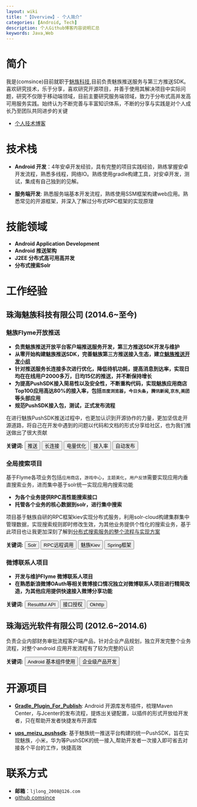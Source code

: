 ```yaml
---
layout: wiki
title: "【Overview】- 个人简介"
categories: [Android, Tech]
description: 个人Github博客内容说明汇总
keywords: Java,Web
---
```


# 简介

我是(comsince)目前就职于[魅族科技](http://www.meizu.com),目前负责魅族推送服务与第三方推送SDK。喜欢研究技术，乐于分享，喜欢研究开源项目，并善于使用其解决项目中实际问题，研究不仅限于移动端领域，目前主要研究服务端领域，致力于分布式高并发高可用服务实践。始终认为不断完善与丰富知识体系，不断的分享与实践是对个人成长乃至团队共同进步的关键  
* [个人技术博客](https://comsince.github.io)

# 技术栈
* __Android 开发__：4年安卓开发经验，具有完整的项目实践经验，熟练掌握安卓开发流程，熟悉多线程，网络IO。熟练使用gradle构建工具，对安卓开发，测试，集成有自己独到的见解。

* __服务端开发__: 熟悉服务端基本开发流程，熟练使用SSM框架构建web应用。熟悉常见的开源框架，并深入了解过分布式RPC框架的实现原理

# 技能领域

* __Android Application Development__
* __Android 推送架构__
* __J2EE 分布式高可用高并发__
* __分布式搜索Solr__


# 工作经验

## 珠海魅族科技有限公司 (2014.6~至今)
### 魅族Flyme开放推送
* __负责魅族推送开放平台客户端推送服务开发，第三方推送SDK开发与维护__
* __从零开始构建魅族推送SDK，完善魅族第三方推送接入生态，建立[魅族推送开发小组](https://github.com/MEIZUPUSH)__
* __针对推送服务长连接多次进行优化，降低待机功耗，提高消息到达率，实现日均在在线用户2000多万，日均15亿的推送，并不断保持增长__
* __为提高PushSDK接入简易性以及安全性，不断重构代码，实现魅族应用商店Top100应用高达80%的接入率，包括`百度浏览器`，`今日头条`，`腾讯新闻`,`京东`,`美团`等头部应用__
* __规范PushSDK接入包，测试，正式发布流程__

在进行魅族PushSDK推送过程中，也更加认识到开源协作的力量，更加坚信走开源道路，将自己在开发中遇到的问题以代码和文档的形式分享给社区，也为我们推送做出了很大贡献

**关键词:** <button class="btn btn-outline" type="button">推送</button> 
<button class="btn btn-outline" type="button">长连接</button>
<button class="btn btn-outline" type="button">电量优化</button>
<button class="btn btn-outline" type="button">接入率</button>
<button class="btn btn-outline" type="button">自动发布</button> 

### 全局搜索项目
基于Flyme各项业务包括`应用商店`，`游戏中心`，`主题美化`，`用户反馈`需要实现应用内垂直搜索业务，进而集中基于solr统一实现应用内搜索功能
* __为各个业务提供RPC高性能搜索接口__
* __托管各个业务的核心数据到solr，进行集中搜索__

项目基于魅族自研的RPC框架kiev实现分布式服务，利用solr-cloud构建集群集中管理数据，实现搜索规则即时修改生效，为其他业务提供个性化的搜索业务，基于此项目也让我更加深刻了解到[分布式搜索服务的整个流程与实现方案](https://comsince.github.io/wiki/2018-12-14-solr-06-enterprise-practice/)

**关键词:** 
<button class="btn btn-outline" type="button">Solr</button>
<button class="btn btn-outline" type="button">RPC远程调用</button>
<button class="btn btn-outline" type="button">魅族Kiev</button>
<button class="btn btn-outline" type="button">Spring框架</button>  

### 微博联系人项目
* __开发与维护Flyme 微博联系人项目__
* __在熟悉新浪微博OAuth等相关微博接口情况独立对微博联系人项目进行精简改造，为其他应用提供快速接入微博分享功能__

**关键词:** <button class="btn btn-outline" type="button">Resultful API</button>
<button class="btn btn-outline" type="button">接口授权</button> 
<button class="btn btn-outline" type="button">Okhttp</button>

## 珠海远光软件有限公司 (2012.6~2014.6)
负责企业内部财务审批流程客户端产品，针对企业产品规划，独立开发完整个业务流程，对整个android 应用开发流程有了较为完整的认识

**关键词:**
<button class="btn btn-outline" type="button">Android 基本组件使用</button>
<button class="btn btn-outline" type="button">企业级产品开发</button>

# 开源项目

* __[Gradle_Plugin_For_Publish](https://github.com/comsince/Gradle_Plugin_For_Publish)__: Android 开源库发布插件，梳理Maven Center，与Jcenter的发布流程，提炼出关键配置，以插件的形式开放给开发者，只在帮助开发者快捷发布开源库

* __[ups_meizu_pushsdk](https://github.com/comsince/ups_meizu_pushsdk)__: 基于魅族统一推送平台构建的统一PushSDK，旨在实现魅族，小米，华为等PushSDK的统一接入,帮助开发者一次接入即可省去对接各个平台的工作，快捷高效


# 联系方式

* __邮箱__：`ljlong_2008@126.com`
* [github comsince](https://github.com/comsince)